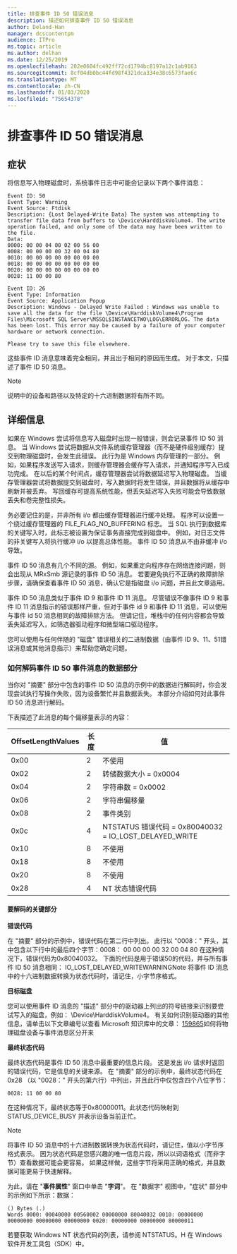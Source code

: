 ```yaml
---
title: 排查事件 ID 50 错误消息
description: 描述如何排查事件 ID 50 错误消息
author: Deland-Han
manager: dcscontentpm
audience: ITPro
ms.topic: article
ms.author: delhan
ms.date: 12/25/2019
ms.openlocfilehash: 202e0604fc492ff72cd1794bc8197a12c1ab9163
ms.sourcegitcommit: 8cf04db0bc44fd98f4321dca334e38c6573fae6c
ms.translationtype: MT
ms.contentlocale: zh-CN
ms.lasthandoff: 01/03/2020
ms.locfileid: "75654378"
---
```

# <a name="troubleshoot-the-event-id-50-error-message"></a>排查事件 ID 50 错误消息

##  <a name="symptoms"></a>症状

将信息写入物理磁盘时，系统事件日志中可能会记录以下两个事件消息： 

```
Event ID: 50 
Event Type: Warning 
Event Source: Ftdisk 
Description: {Lost Delayed-Write Data} The system was attempting to transfer file data from buffers to \Device\HarddiskVolume4. The write operation failed, and only some of the data may have been written to the file.
Data: 
0000: 00 00 04 00 02 00 56 00 
0008: 00 00 00 00 32 00 04 80 
0010: 00 00 00 00 00 00 00 00 
0018: 00 00 00 00 00 00 00 00 
0020: 00 00 00 00 00 00 00 00 
0028: 11 00 00 80 
```

```
Event ID: 26 
Event Type: Information
Event Source: Application Popup
Description: Windows - Delayed Write Failed : Windows was unable to save all the data for the file \Device\HarddiskVolume4\Program Files\Microsoft SQL Server\MSSQL$INSTANCETWO\LOG\ERRORLOG. The data has been lost. This error may be caused by a failure of your computer hardware or network connection.

Please try to save this file elsewhere.
```

这些事件 ID 消息意味着完全相同，并且出于相同的原因而生成。 对于本文，只描述了事件 ID 50 消息。

> [!NOTE] 
> 说明中的设备和路径以及特定的十六进制数据将有所不同。 

##  <a name="more-information"></a>详细信息

如果在 Windows 尝试将信息写入磁盘时出现一般错误，则会记录事件 ID 50 消息。 当 Windows 尝试将数据从文件系统缓存管理器（而不是硬件级别缓存）提交到物理磁盘时，会发生此错误。 此行为是 Windows 内存管理的一部分。 例如，如果程序发送写入请求，则缓存管理器会缓存写入请求，并通知程序写入已成功完成。 在以后的某个时间点，缓存管理器尝试将数据延迟写入物理磁盘。 当缓存管理器尝试将数据提交到磁盘时，写入数据时将发生错误，并且数据将从缓存中刷新并被丢弃。 写回缓存可提高系统性能，但丢失延迟写入失败可能会导致数据丢失和卷完整性损失。

务必要记住的是，并非所有 i/o 都由缓存管理器进行缓冲处理。 程序可以设置一个绕过缓存管理器的 FILE_FLAG_NO_BUFFERING 标志。 当 SQL 执行到数据库的关键写入时，此标志被设置为保证事务直接完成到磁盘中。 例如，对日志文件的非关键写入将执行缓冲 i/o 以提高总体性能。 事件 ID 50 消息从不由非缓冲 i/o 导致。

事件 ID 50 消息有几个不同的源。 例如，如果重定向程序存在网络连接问题，则会出现从 MRxSmb 源记录的事件 ID 50 消息。 若要避免执行不正确的故障排除步骤，请确保查看事件 ID 50 消息，确认它是指磁盘 i/o 问题，并且此文章适用。

事件 ID 50 消息类似于事件 ID 9 和事件 ID 11 消息。 尽管错误不像事件 ID 9 和事件 ID 11 消息指示的错误那样严重，但对于事件 id 9 和事件 ID 11 消息，可以使用与事件 id 50 消息相同的故障排除方法。 但请记住，堆栈中的任何内容都会导致丢失延迟写入，如筛选器驱动程序和微型端口驱动程序。 

您可以使用与任何伴随的 "磁盘" 错误相关的二进制数据（由事件 ID 9、11、51错误消息或其他消息指示）来帮助您确定问题。

###  <a name="how-to-decode-the-data-section-of-an-event-id-50-event-message"></a>如何解码事件 ID 50 事件消息的数据部分 

当你对 "摘要" 部分中包含的事件 ID 50 消息的示例中的数据进行解码时，你会发现尝试执行写操作失败，因为设备繁忙并且数据丢失。 本部分介绍如何对此事件 ID 50 消息进行解码。 

下表描述了此消息的每个偏移量表示的内容： 

|OffsetLengthValues|长度|值|
|-----------|------------|---------|
|0x00|2|不使用|
|0x02|2|转储数据大小 = 0x0004|
|0x04|2|字符串数 = 0x0002|
|0x06|2|字符串偏移量|
|0x08|2|事件类别|
|0x0c|4|NTSTATUS 错误代码 = 0x80040032 = IO_LOST_DELAYED_WRITE|
|0x10|8|不使用|
|0x18|8|不使用|
|0x20|8|不使用|
|0x28|4|NT 状态错误代码|

#### <a name="key-sections-to-decode"></a>要解码的关键部分

**错误代码**

在 "摘要" 部分的示例中，错误代码在第二行中列出。 此行以 "0008：" 开头，其中包含以下行中的最后四个字节：0008： 00 00 00 00 32 00 04 80 在这种情况下，错误代码为0x80040032。 下面的代码是用于错误50的代码，并与所有事件 ID 50 消息相同： IO_LOST_DELAYED_WRITEWARNINGNote 将事件 ID 消息中的十六进制数据转换为状态代码时，请记住，小字节序格式。

**目标磁盘**

您可以使用事件 ID 消息的 "描述" 部分中的驱动器上列出的符号链接来识别要尝试写入的磁盘，例如： \Device\HarddiskVolume4。 有关如何识别驱动器的其他信息，请单击以下文章编号以查看 Microsoft 知识库中的文章： [159865](/EN-US/help/159865)如何将物理磁盘设备与事件消息区分开来

**最终状态代码**

最终状态代码是事件 ID 50 消息中最重要的信息片段。 这是发出 i/o 请求时返回的错误代码，它是信息的关键来源。 在 "摘要" 部分的示例中，最终状态代码在0x28 （以 "0028：" 开头的第六行）中列出，并且此行中仅包含四个八位字节： 

```
0028: 11 00 00 80 
```

在这种情况下，最终状态等于0x80000011。此状态代码映射到 STATUS_DEVICE_BUSY 并表示设备当前正忙。

>[!NOTE] 
> 将事件 ID 50 消息中的十六进制数据转换为状态代码时，请记住，值以小字节序格式表示。 因为状态代码是您感兴趣的唯一信息片段，所以以词语格式（而非字节）查看数据可能会更容易。 如果这样做，这些字节将采用正确的格式，并且数据可能更易于快速解释。

为此，请在 "**事件属性**" 窗口中单击 "**字词**"。 在 "数据字" 视图中，"症状" 部分中的示例如下所示：数据： 

```
() Bytes (.) 
Words 0000: 00040000 00560002 00000000 80040032 0010: 00000000 00000000 00000000 00000000 0020: 00000000 00000000 80000011
```

若要获取 Windows NT 状态代码的列表，请参阅 NTSTATUS。H 在 Windows 软件开发工具包（SDK）中。